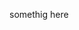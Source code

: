 <!--
.. title: something
.. slug: something
.. date: 2022-11-25 21:02:36 UTC+08:00
.. tags:test 
.. category: 
.. link: 
.. description: 
.. type: text
-->
somethig here
